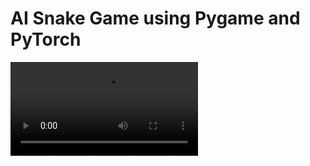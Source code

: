 # AI Snake Game using Pygame and PyTorch

<!-- <img src="https://raw.githubusercontent.com/javierortizmi/ArtificialIntelligince/main/AI%20Snake%20PyTorch%20%2B%20Pygame/media/AI_Snake_test.gif" width="1000px"> -->

<video src="https://raw.githubusercontent.com/javierortizmi/ArtificialIntelligince/main/AI%20Snake%20PyTorch%20%2B%20Pygame/media/AI_Snake_test.mp4" controls title="AI Snake Demo"/>
